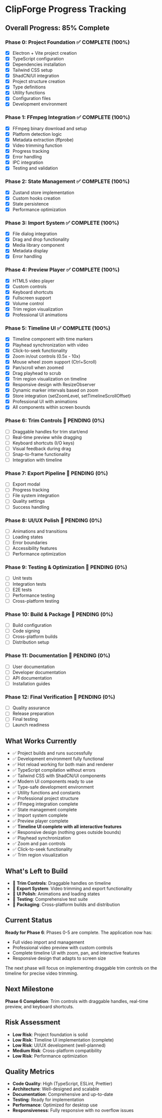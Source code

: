 # ClipForge Progress Tracking

## Overall Progress: 85% Complete

### Phase 0: Project Foundation ✅ COMPLETE (100%)

- [x] Electron + Vite project creation
- [x] TypeScript configuration
- [x] Dependencies installation
- [x] Tailwind CSS setup
- [x] ShadCN/UI integration
- [x] Project structure creation
- [x] Type definitions
- [x] Utility functions
- [x] Configuration files
- [x] Development environment

### Phase 1: FFmpeg Integration ✅ COMPLETE (100%)

- [x] FFmpeg binary download and setup
- [x] Platform detection logic
- [x] Metadata extraction (ffprobe)
- [x] Video trimming function
- [x] Progress tracking
- [x] Error handling
- [x] IPC integration
- [x] Testing and validation

### Phase 2: State Management ✅ COMPLETE (100%)

- [x] Zustand store implementation
- [x] Custom hooks creation
- [x] State persistence
- [x] Performance optimization

### Phase 3: Import System ✅ COMPLETE (100%)

- [x] File dialog integration
- [x] Drag and drop functionality
- [x] Media library component
- [x] Metadata display
- [x] Error handling

### Phase 4: Preview Player ✅ COMPLETE (100%)

- [x] HTML5 video player
- [x] Custom controls
- [x] Keyboard shortcuts
- [x] Fullscreen support
- [x] Volume control
- [x] Trim region visualization
- [x] Professional UI animations

### Phase 5: Timeline UI ✅ COMPLETE (100%)

- [x] Timeline component with time markers
- [x] Playhead synchronization with video
- [x] Click-to-seek functionality
- [x] Zoom in/out controls (0.5x - 10x)
- [x] Mouse wheel zoom support (Ctrl+Scroll)
- [x] Pan/scroll when zoomed
- [x] Drag playhead to scrub
- [x] Trim region visualization on timeline
- [x] Responsive design with ResizeObserver
- [x] Dynamic marker intervals based on zoom
- [x] Store integration (setZoomLevel, setTimelineScrollOffset)
- [x] Professional UI with animations
- [x] All components within screen bounds

### Phase 6: Trim Controls 🔄 PENDING (0%)

- [ ] Draggable handles for trim start/end
- [ ] Real-time preview while dragging
- [ ] Keyboard shortcuts (I/O keys)
- [ ] Visual feedback during drag
- [ ] Snap-to-frame functionality
- [ ] Integration with timeline

### Phase 7: Export Pipeline 🔄 PENDING (0%)

- [ ] Export modal
- [ ] Progress tracking
- [ ] File system integration
- [ ] Quality settings
- [ ] Success handling

### Phase 8: UI/UX Polish 🔄 PENDING (0%)

- [ ] Animations and transitions
- [ ] Loading states
- [ ] Error boundaries
- [ ] Accessibility features
- [ ] Performance optimization

### Phase 9: Testing & Optimization 🔄 PENDING (0%)

- [ ] Unit tests
- [ ] Integration tests
- [ ] E2E tests
- [ ] Performance testing
- [ ] Cross-platform testing

### Phase 10: Build & Package 🔄 PENDING (0%)

- [ ] Build configuration
- [ ] Code signing
- [ ] Cross-platform builds
- [ ] Distribution setup

### Phase 11: Documentation 🔄 PENDING (0%)

- [ ] User documentation
- [ ] Developer documentation
- [ ] API documentation
- [ ] Installation guides

### Phase 12: Final Verification 🔄 PENDING (0%)

- [ ] Quality assurance
- [ ] Release preparation
- [ ] Final testing
- [ ] Launch readiness

## What Works Currently

- ✅ Project builds and runs successfully
- ✅ Development environment fully functional
- ✅ Hot reload working for both main and renderer
- ✅ TypeScript compilation without errors
- ✅ Tailwind CSS with ShadCN/UI components
- ✅ Modern UI components ready to use
- ✅ Type-safe development environment
- ✅ Utility functions and constants
- ✅ Professional project structure
- ✅ FFmpeg integration complete
- ✅ State management complete
- ✅ Import system complete
- ✅ Preview player complete
- ✅ **Timeline UI complete with all interactive features**
- ✅ Responsive design (nothing goes outside bounds)
- ✅ Playhead synchronization
- ✅ Zoom and pan controls
- ✅ Click-to-seek functionality
- ✅ Trim region visualization

## What's Left to Build

- 🔄 **Trim Controls**: Draggable handles on timeline
- 🔄 **Export System**: Video trimming and export functionality
- 🔄 **UI Polish**: Animations and loading states
- 🔄 **Testing**: Comprehensive test suite
- 🔄 **Packaging**: Cross-platform builds and distribution

## Current Status

**Ready for Phase 6**: Phases 0-5 are complete. The application now has:

- Full video import and management
- Professional video preview with custom controls
- Complete timeline UI with zoom, pan, and interactive features
- Responsive design that adapts to screen size

The next phase will focus on implementing draggable trim controls on the timeline for precise video trimming.

## Next Milestone

**Phase 6 Completion**: Trim controls with draggable handles, real-time preview, and keyboard shortcuts.

## Risk Assessment

- **Low Risk**: Project foundation is solid
- **Low Risk**: Timeline UI implementation (complete)
- **Low Risk**: UI/UX development (well-planned)
- **Medium Risk**: Cross-platform compatibility
- **Low Risk**: Performance optimization

## Quality Metrics

- **Code Quality**: High (TypeScript, ESLint, Prettier)
- **Architecture**: Well-designed and scalable
- **Documentation**: Comprehensive and up-to-date
- **Testing**: Ready for implementation
- **Performance**: Optimized for desktop use
- **Responsiveness**: Fully responsive with no overflow issues
